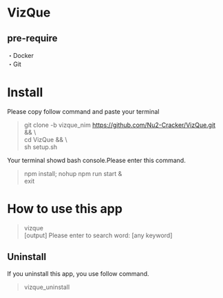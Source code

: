 # VizQue

## pre-require  
・Docker  
・Git  


# Install  

Please copy follow command and paste your terminal
>git clone -b vizque_nim https://github.com/Nu2-Cracker/VizQue.git && \  
>cd VizQue && \  
>sh setup.sh

Your terminal showd bash console.Please enter this command.  
>npm install; nohup npm run start &  
>exit


# How to use this app  

>vizque  
[output] Please enter to search word:  [any keyword]  

## Uninstall  
If you uninstall this app, you use follow command.  
>vizque_uninstall




